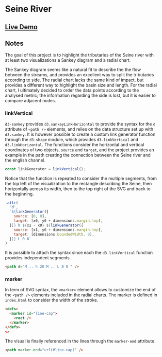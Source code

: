 # Seine River

## [Live Demo](LINK_TO_LIVE_DEMO_HERE)

## Notes

The goal of this project is to highlight the tributaries of the Seine river with at least two visualizations a Sankey diagram and a radial chart.

The Sankey diagram seems like a natural fit to describe the the flow between the streams, and provides an excellent way to split the tributaries according to side. The radial chart lacks the same kind of impact, but provides a different way to highlight the basin size and length. For the radial chart, I ultimately decided to order the data points according to the analysed metric; the information regarding the side is lost, but it is easier to compare adjacent nodes.

### linkVertical

`d3-sankey` provides `d3.sankeyLinkHorizontal` to provide the syntax for the `d` attribute of `<path />` elements, and relies on the data structure set up with `d3.sankey`. It is however possible to create a custom link generator function through the `d3-shape` module, which provides `d3.linkVertical` and `d3.linkHorizontal`. The functions consider the horizontal and vertical coordinates of two objects, `source` and `target`, and the project provides an example in the path creating the connection between the Seine river and the english channel.

```js
const linkGenerator = linkVertical();
```

Notice that the function is repeated to consider the multiple segments, from the top left of the visualization to the rectangle describing the Seine, then horizontally across its width, then to the top right of the SVG and back to the beginning.

```js
.attr(
  'd',
  `${linkGenerator({
    source: [0, 0],
    target: [x0, y0 + dimensions.margin.top],
  })} h ${x1 - x0} ${linkGenerator({
    source: [x1, y0 + dimensions.margin.top],
    target: [dimensions.boundedWidth, 0],
  })} L 0 0`
)
```

It is possible to attach the syntax since each the `d3.linkVertical` function provides independent segments.

```html
<path d="M .. h 20 M .. L 0 0 " />
```

### marker

In term of SVG syntax, the `<marker>` element allows to customize the end of the `<path />` elements included in the radial charts. The marker is defined in `index.html` to consider the width of the stroke.

```html
<defs>
  <marker id="line-cap">
    <rect />
  </marker>
</defs>
<>
```

The visual is finally referenced in the lines through the `marker-end` attribute.

```html
<path marker-end="url(#line-cap)" />
```

